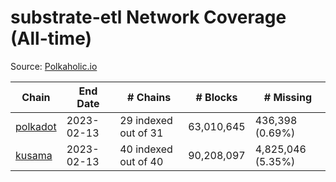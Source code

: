 # substrate-etl Network Coverage (All-time)

Source: [Polkaholic.io](https://polkaholic.io)


| Chain            | End Date | # Chains | # Blocks  | # Missing |
| ---------------- | -------- | -------- | --------- | --------- |
| [polkadot](/substrate-etl/polkadot) | 2023-02-13 | 29 indexed out of 31 | 63,010,645 | 436,398 (0.69%) |
| [kusama](/substrate-etl/kusama) | 2023-02-13 | 40 indexed out of 40 | 90,208,097 | 4,825,046 (5.35%) |
